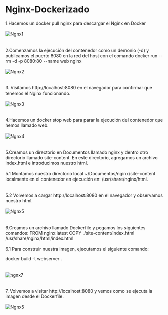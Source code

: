 # Nginx-Dockerizado

1.Hacemos un docker pull nginx para descargar el Nginx en Docker <br><br>
![Ngnx1](https://user-images.githubusercontent.com/91564326/168905011-c787d49d-3198-44a1-8f73-edb1aaa61b94.png)<br><br><br>
2.Comenzamos la ejecución del contenedor como un demonio (-d) y publicamos el puerto 8080 en la red del host con el comando 
docker run --rm -d -p 8080:80 --name web nginx <br><br>
![Ngnx2](https://user-images.githubusercontent.com/91564326/168905787-e9149994-821a-4723-8c7a-ee5bfe091011.png)<br><br><br>
3. Visitamos http://localhost:8080 en el navegador para confirmar que tenemos el Nginx funcionando. <br><br>
![Ngnx3](https://user-images.githubusercontent.com/91564326/168906154-17e07cb0-ab92-4b5d-bb55-bc8c4e3c323c.png)<br><br><br>
4.Hacemos un docker stop web para parar la ejecución del contenedor que hemos llamado web. <br><br>
![Ngnx4](https://user-images.githubusercontent.com/91564326/168906526-0be04300-53fc-4199-8afa-f0a1391f55e9.png)<br><br><br>
5.Creamos un directorio en Documentos llamado nginx y dentro otro directorio llamado site-content. En este directorio, agregamos un archivo index.html e introducimos nuestro html.<br><br>
5.1 Montamos nuestro directorio local ~/Documentos/nginx/site-content localmente en el contenedor en ejecución en: /usr/share/nginx/html.<br><br><br>
5.2 Volvemos a cargar http://localhost:8080 en el navegador y observamos nuestro html.<br><br>
![Ngnx5](https://user-images.githubusercontent.com/91564326/168908068-3e6c3f43-cb72-4cad-abae-79f110505df6.png)<br><br><br>
6.Creamos un archivo llamado Dockerfile y pegamos los siguientes comandos: FROM nginx:latest
COPY ./site-content/index.html /usr/share/nginx/html/index.html<br><br>
6.1 Para construir nuestra imagen, ejecutamos el siguiente comando:

docker build -t webserver .<br><br><br>
![ngnx7](https://user-images.githubusercontent.com/91564326/168908819-6fb9c3be-c6c7-4db7-a025-14becd4a8835.png)<br><br><br>
7. Volvemos a visitar http://localhost:8080 y vemos como se ejecuta la imagen desde el Dockerfile.<br><br>
![Ngnx5](https://user-images.githubusercontent.com/91564326/168909836-5161467c-98dc-4798-9bec-2bb67450ae1e.png)



